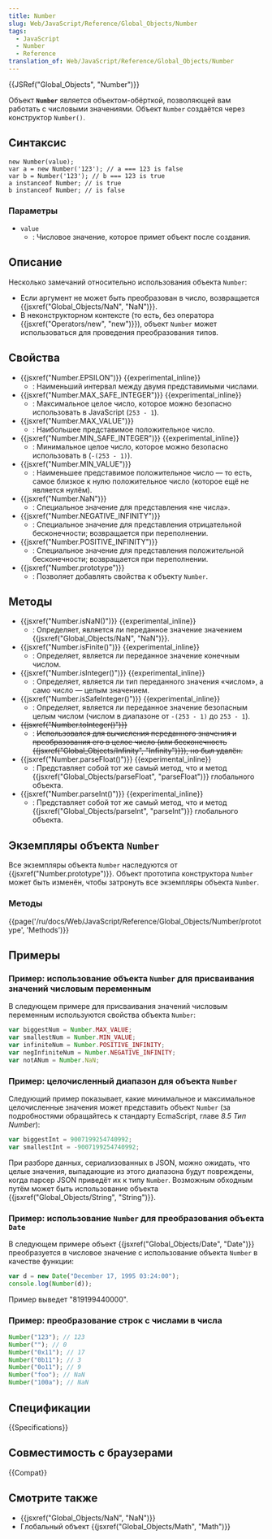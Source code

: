 ```yaml
---
title: Number
slug: Web/JavaScript/Reference/Global_Objects/Number
tags:
  - JavaScript
  - Number
  - Reference
translation_of: Web/JavaScript/Reference/Global_Objects/Number
---
```


{{JSRef("Global_Objects", "Number")}}

Объект **`Number`** является объектом-обёрткой, позволяющей вам работать с числовыми значениями. Объект `Number` создаётся через конструктор `Number()`.

## Синтаксис

```
new Number(value);
var a = new Number('123'); // a === 123 is false
var b = Number('123'); // b === 123 is true
a instanceof Number; // is true
b instanceof Number; // is false
```

### Параметры

- `value`
  - : Числовое значение, которое примет объект после создания.

## Описание

Несколько замечаний относительно использования объекта `Number`:

- Если аргумент не может быть преобразован в число, возвращается {{jsxref("Global_Objects/NaN", "NaN")}}.
- В неконструкторном контексте (то есть, без оператора {{jsxref("Operators/new", "new")}}), объект `Number` может использоваться для проведения преобразования типов.

## Свойства

- {{jsxref("Number.EPSILON")}} {{experimental_inline}}
  - : Наименьший интервал между двумя представимыми числами.
- {{jsxref("Number.MAX_SAFE_INTEGER")}} {{experimental_inline}}
  - : Максимальное целое число, которое можно безопасно использовать в JavaScript (`253 - 1`).
- {{jsxref("Number.MAX_VALUE")}}
  - : Наибольшее представимое положительное число.
- {{jsxref("Number.MIN_SAFE_INTEGER")}} {{experimental_inline}}
  - : Минимальное целое число, которое можно безопасно использовать в (`-(253 - 1)`).
- {{jsxref("Number.MIN_VALUE")}}
  - : Наименьшее представимое положительное число — то есть, самое близкое к нулю положительное число (которое ещё не является нулём).
- {{jsxref("Number.NaN")}}
  - : Специальное значение для представления «не числа».
- {{jsxref("Number.NEGATIVE_INFINITY")}}
  - : Специальное значение для представления отрицательной бесконечности; возвращается при переполнении.
- {{jsxref("Number.POSITIVE_INFINITY")}}
  - : Специальное значение для представления положительной бесконечности; возвращается при переполнении.
- {{jsxref("Number.prototype")}}
  - : Позволяет добавлять свойства к объекту `Number`.

## Методы

- {{jsxref("Number.isNaN()")}} {{experimental_inline}}
  - : Определяет, является ли переданное значение значением {{jsxref("Global_Objects/NaN", "NaN")}}.
- {{jsxref("Number.isFinite()")}} {{experimental_inline}}
  - : Определяет, является ли переданное значение конечным числом.
- {{jsxref("Number.isInteger()")}} {{experimental_inline}}
  - : Определяет, является ли тип переданного значения «числом», а само число — целым значением.
- {{jsxref("Number.isSafeInteger()")}} {{experimental_inline}}
  - : Определяет, является ли переданное значение безопасным целым числом (числом в диапазоне от `-(253 - 1)` до `253 - 1`).
- ~~{{jsxref("Number.toInteger()")}}~~
  - : ~~Использовался для вычисления переданного значения и преобразования его в целое число (или бесконечность {{jsxref("Global_Objects/Infinity", "Infinity")}}), но был удалён.~~
- {{jsxref("Number.parseFloat()")}} {{experimental_inline}}
  - : Представляет собой тот же самый метод, что и метод {{jsxref("Global_Objects/parseFloat", "parseFloat")}} глобального объекта.
- {{jsxref("Number.parseInt()")}} {{experimental_inline}}
  - : Представляет собой тот же самый метод, что и метод {{jsxref("Global_Objects/parseInt", "parseInt")}} глобального объекта.

## Экземпляры объекта `Number`

Все экземпляры объекта `Number` наследуются от {{jsxref("Number.prototype")}}. Объект прототипа конструктора `Number` может быть изменён, чтобы затронуть все экземпляры объекта `Number`.

### Методы

{{page('/ru/docs/Web/JavaScript/Reference/Global_Objects/Number/prototype', 'Methods')}}

## Примеры

### Пример: использование объекта `Number` для присваивания значений числовым переменным

В следующем примере для присваивания значений числовым переменным используются свойства объекта `Number`:

```js
var biggestNum = Number.MAX_VALUE;
var smallestNum = Number.MIN_VALUE;
var infiniteNum = Number.POSITIVE_INFINITY;
var negInfiniteNum = Number.NEGATIVE_INFINITY;
var notANum = Number.NaN;
```

### Пример: целочисленный диапазон для объекта `Number`

Следующий пример показывает, какие минимальное и максимальное целочисленные значения может представить объект `Number` (за подробностями обращайтесь к стандарту EcmaScript, главе _8.5 Тип Number_):

```js
var biggestInt = 9007199254740992;
var smallestInt = -9007199254740992;
```

При разборе данных, сериализованных в JSON, можно ожидать, что целые значения, выпадающие из этого диапазона будут повреждены, когда парсер JSON приведёт их к типу `Number`. Возможным обходным путём может быть использование объекта {{jsxref("Global_Objects/String", "String")}}.

### Пример: использование `Number` для преобразования объекта `Date`

В следующем примере объект {{jsxref("Global_Objects/Date", "Date")}} преобразуется в числовое значение с использование объекта `Number` в качестве функции:

```js
var d = new Date("December 17, 1995 03:24:00");
console.log(Number(d));
```

Пример выведет "819199440000".

### Пример: преобразование строк с числами в числа

```js
Number("123"); // 123
Number(""); // 0
Number("0x11"); // 17
Number("0b11"); // 3
Number("0o11"); // 9
Number("foo"); // NaN
Number("100a"); // NaN
```

## Спецификации

{{Specifications}}

## Совместимость с браузерами

{{Compat}}

## Смотрите также

- {{jsxref("Global_Objects/NaN", "NaN")}}
- Глобальный объект {{jsxref("Global_Objects/Math", "Math")}}
